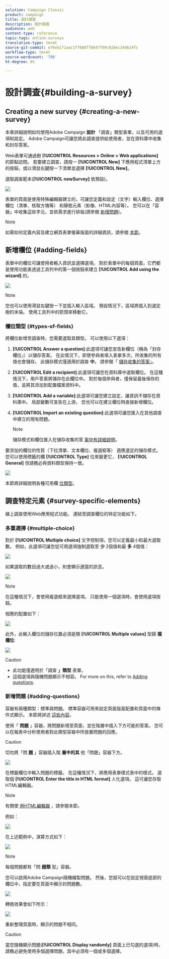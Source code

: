 ```yaml
---
solution: Campaign Classic
product: campaign
title: 設計調查
description: 設計調查
audience: web
content-type: reference
topic-tags: online-surveys
translation-type: tm+mt
source-git-commit: e76eb171aac1f7088ff8647f99c928ec349b24fc
workflow-type: tm+mt
source-wordcount: '796'
ht-degree: 0%

---
```



# 設計調查{#building-a-survey}

## Creating a new survey {#creating-a-new-survey}

本章詳細說明如何使用Adobe Campaign **設計** 「調查」類型表單，以及可用的選項和設定。 Adobe Campaign可讓您將此調查提供給使用者，並在資料庫中收集和封存答案。

Web表單可通過樹 **[!UICONTROL Resources > Online > Web applications]** 的節點訪問。 若要建立調查，請按一 **[!UICONTROL New]** 下應用程式清單上方的按鈕，或以滑鼠右鍵按一下清單並選擇 **[!UICONTROL New]**。

選取調查範本(**[!UICONTROL newSurvey]** 依預設)。

![](assets/s_ncs_admin_survey_select_template.png)

表單的頁面是使用特殊編輯器建立的，可讓您定義和設定（文字）輸入欄位、選擇欄位（清單、核取方塊等） 和靜態元素（影像、HTML內容等）。 您可以在「容器」中收集這些字元，並依需求進行排版(請參閱 [新增問題](#adding-questions))。

>[!NOTE]
>
>如需如何定義內容及建立網頁表單螢幕版面的詳細資訊，請參閱 [本節](../../web/using/about-web-forms.md)。

## 新增欄位 {#adding-fields}

表單中的欄位可讓使用者輸入資訊並選擇選項。 對於表單中的每個頁面，它們都是使用功能表透過工具列中的第一個按鈕來建立 **[!UICONTROL Add using the wizard]** 的。

![](assets/s_ncs_admin_survey_add_field_menu.png)

>[!NOTE]
>
>您也可以使用滑鼠右鍵按一下並插入輸入區域。 預設情況下，區域將插入到選定樹的末端。 使用工具列中的箭頭來移動它。

### 欄位類型 {#types-of-fields}

將欄位新增至調查時，您需要選取其類型。 可以使用以下選項：

1. **[!UICONTROL Answer a question]**:此選項可讓您宣告新欄位（稱為「封存欄位」）以儲存答案。 在此情況下，即使參與者填入表單多次，所收集的所有值也會儲存。 此儲存模式僅適用於調查 **中**。 請參閱「 [儲存收集的答案」](../../web/using/managing-answers.md#storing-collected-answers)。
1. **[!UICONTROL Edit a recipient]**:此選項可讓您在資料庫中選取欄位。 在這種情況下，用戶答案將儲存在此欄位中。 對於每個參與者，僅保留最後保存的值，並將其添加到配置檔案資料中。
1. **[!UICONTROL Add a variable]**:此選項可讓您建立設定，讓資訊不儲存在資料庫中。 局部變數可宣告在上游。 您也可以在建立欄位時直接新增欄位。
1. **[!UICONTROL Import an existing question]**:此選項可讓您匯入在其他調查中建立的現有問題。

   >[!NOTE]
   >
   >儲存模式和欄位匯入在儲存收集的答 [案中有詳細說明](../../web/using/managing-answers.md#storing-collected-answers)。

要添加的欄位的性質（下拉清單、文本欄位、複選框等） 適應選定的儲存模式。 您可以使用標籤的欄 **[!UICONTROL Type]** 位來變更它， **[!UICONTROL General]** 但請務必與資料類型保持一致。

![](assets/s_ncs_admin_survey_change_type.png)

本節將詳細說明各種可用欄 [位類型](../../web/using/about-web-forms.md)。

## 調查特定元素 {#survey-specific-elements}

線上調查使用Web應用程式功能。 連結至調查欄位的特定功能如下。

### 多重選擇 {#multiple-choice}

對於 **[!UICONTROL Multiple choice]** 文字控制項，您可以定義最小和最大選取數。 例如，此選項可讓您從可用選項強制選取至 **少** 2個值和最 **多** 4個值：

![](assets/s_ncs_admin_survey_multichoice_ex1.png)

如果選取的數目過大或過小，則會顯示適當的訊息。

![](assets/s_ncs_admin_survey_multichoice_ex2.png)

>[!NOTE]
>
>在這種情況下，會使用複選框來選擇選項。 只能使用一個選項時，會使用選項按鈕。

相應的配置如下：

![](assets/s_ncs_admin_survey_multichoice_ex3.png)

此外，此輸入欄位的儲存位置必須是類 **[!UICONTROL Multiple values]** 型歸 **檔欄位**:

![](assets/s_ncs_admin_survey_multiple_values_field.png)

>[!CAUTION]
>
>* 此功能僅適用於「調查 **」類型** 表單。
>* 這個選項與隨機問題顯示不相容。 For more on this, refer to [Adding questions](#adding-questions).


### 新增問題 {#adding-questions}

容器有兩種類型：標準與問題。 標準容器可用來設定頁面版面配置和頁面中的條件式顯示。 本節將詳述 [這些內容](../../web/using/about-web-forms.md)。

使用「 **問題** 」容器，將問題新增至頁面，並在階層中插入下方可能的答案。 您可以在報表中分析使用者對此類型容器中所放置問題的回應。

>[!CAUTION]
>
>切勿將「問 **題** 」容器插入階 **層中的其** 他「問題」容器下方。

![](assets/s_ncs_admin_question_label.png)

在標籤欄位中輸入問題的標籤。 在這種情況下，將應用表單樣式表中的樣式。 選取個 **[!UICONTROL Enter the title in HTML format]** 人化選項。 這可讓您存取HTML編輯器。

>[!NOTE]
>
>有關使 [用HTML編輯器](../../web/using/about-web-forms.md) ，請參閱本節。

例如：

![](assets/s_ncs_admin_survey_containers_qu_arbo.png)

在上述範例中，演算方式如下：

![](assets/s_ncs_admin_survey_containers_qu_ex.png)

>[!NOTE]
>
>每個問題都有「問 **題類** 型」容器。

您可以啟用Adobe Campaign隨機繪製問題。 然後，您就可以在設定視窗底部的欄位中，指定要在頁面中顯示的問題數。

![](assets/s_ncs_admin_survey_containers_qu_display.png)

轉換效果會如下所示：

![](assets/s_ncs_admin_survey_containers_qu_display_rendering.png)

重新整理頁面時，顯示的問題不相同。

>[!CAUTION]
>
>當您隨機顯示問題(**[!UICONTROL Display randomly]** 頁面上已勾選的選項)時，請務必避免使用多個選擇問題，其中必須有一個或多個選擇。

